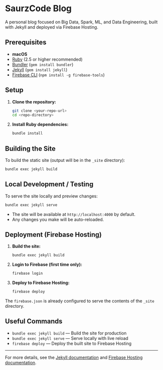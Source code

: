 # SaurzCode Blog

A personal blog focused on Big Data, Spark, ML, and Data Engineering, built with Jekyll and deployed via Firebase Hosting.

## Prerequisites

- **macOS**
- [Ruby](https://www.ruby-lang.org/en/documentation/installation/) (2.5 or higher recommended)
- [Bundler](https://bundler.io/) (`gem install bundler`)
- [Jekyll](https://jekyllrb.com/docs/installation/) (`gem install jekyll`)
- [Firebase CLI](https://firebase.google.com/docs/cli) (`npm install -g firebase-tools`)

## Setup

1. **Clone the repository:**
   ```sh
   git clone <your-repo-url>
   cd <repo-directory>
   ```
2. **Install Ruby dependencies:**
   ```sh
   bundle install
   ```

## Building the Site

To build the static site (output will be in the `_site` directory):

```sh
bundle exec jekyll build
```

## Local Development / Testing

To serve the site locally and preview changes:

```sh
bundle exec jekyll serve
```

- The site will be available at `http://localhost:4000` by default.
- Any changes you make will be auto-reloaded.

## Deployment (Firebase Hosting)

1. **Build the site:**
   ```sh
   bundle exec jekyll build
   ```
2. **Login to Firebase (first time only):**
   ```sh
   firebase login
   ```
3. **Deploy to Firebase Hosting:**
   ```sh
   firebase deploy
   ```

The `firebase.json` is already configured to serve the contents of the `_site` directory.

## Useful Commands

- `bundle exec jekyll build` — Build the site for production
- `bundle exec jekyll serve` — Serve locally with live reload
- `firebase deploy` — Deploy the built site to Firebase Hosting

---

For more details, see the [Jekyll documentation](https://jekyllrb.com/docs/) and [Firebase Hosting documentation](https://firebase.google.com/docs/hosting). 